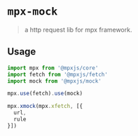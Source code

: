 # `mpx-mock`

> a http request lib for mpx framework.

## Usage

```js
import mpx from '@mpxjs/core'
import fetch from '@mpxjs/fetch'
import mock from '@mpxjs/mock'

mpx.use(fetch).use(mock)

mpx.xmock(mpx.xfetch, [{
  url,
  rule
}])
```
